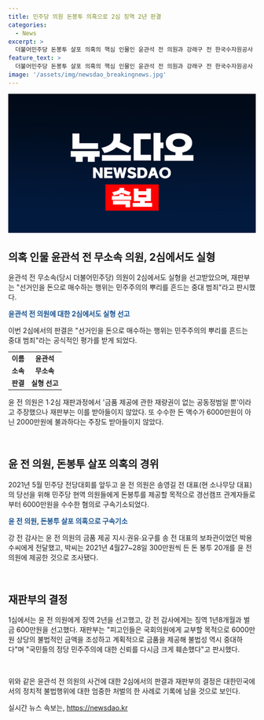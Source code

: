 ```yaml
---
title: 민주당 의원 돈봉투 의혹으로 2심 징역 2년 판결
categories:
  - News
excerpt: >
  더불어민주당 돈봉투 살포 의혹의 핵심 인물인 윤관석 전 의원과 강래구 전 한국수자원공사 상임감사에게 실형 선고 서울고법 형사3부는 선거인을 돈으로 매수하는 행위는 민주주의의 뿌리를 흔드는 중대 범죄라며 윤 전 의원은 선출직 의원으로서 의무를 저버렸다고 판단했다. 윤 전 의원은 6000만원을 수수한 혐의로 구속기소됐으며, 재판부는 금품 제공에 대한 재량권이 있었고 6000만원을 받았다고 판시했다. 추가로, 윤 전 의원은 별도 기소된 300만원이 든 돈 봉투 3개를 국회의원들에게 전달한 혐의도 받고 있다.
feature_text: >
  더불어민주당 돈봉투 살포 의혹의 핵심 인물인 윤관석 전 의원과 강래구 전 한국수자원공사 상임감사에게 실형 선고 서울고법 형사3부는 선거인을 돈으로 매수하는 행위는 민주주의의 뿌리를 흔드는 중대 범죄라며 윤 전 의원은 선출직 의원으로서 의무를 저버렸다고 판단했다. 윤 전 의원은 6000만원을 수수한 혐의로 구속기소됐으며, 재판부는 금품 제공에 대한 재량권이 있었고 6000만원을 받았다고 판시했다. 추가로, 윤 전 의원은 별도 기소된 300만원이 든 돈 봉투 3개를 국회의원들에게 전달한 혐의도 받고 있다.
image: '/assets/img/newsdao_breakingnews.jpg'
---
```


<p><img src="/assets/img/newsdao_breakingnews.jpg" alt="ranknews 속보" /></p>

<h2 data-ke-size="size26">의혹 인물 윤관석 전 무소속 의원, 2심에서도 실형</h2>

<p>윤관석 전 무소속(당시 더불어민주당) 의원이 2심에서도 실형을 선고받았으며, 재판부는 "선거인을 돈으로 매수하는 행위는 민주주의의 뿌리를 흔드는 중대 범죄"라고 판시했다.</p>

<p data-ke-size="size16"><b><span style="color: #1a5490;">윤관석 전 의원에 대한 2심에서도 실형 선고</span></b></p>

<p>이번 2심에서의 판결은 "선거인을 돈으로 매수하는 행위는 민주주의의 뿌리를 흔드는 중대 범죄"라는 공식적인 평가를 받게 되었다.</p>

<table>
    <tr>
        <td style="text-align: center; height: 17px;"><b>이름</b></td>
        <td style="text-align: center; height: 17px;"><b>윤관석</b></td>
    </tr>
    <tr>
        <td style="text-align: center; height: 17px;"><b>소속</b></td>
        <td style="text-align: center; height: 17px;"><b>무소속</b></td>
    </tr>
    <tr>
        <td style="text-align: center; height: 17px;"><b>판결</b></td>
        <td style="text-align: center; height: 17px;"><b>실형 선고</b></td>
    </tr>
</table>

<p>윤 전 의원은 1∙2심 재판과정에서 '금품 제공에 관한 재량권이 없는 공동정범일 뿐'이라고 주장했으나 재판부는 이를 받아들이지 않았다. 또 수수한 돈 액수가 6000만원이 아닌 2000만원에 불과하다는 주장도 받아들이지 않았다.</p>

<p data-ke-size="size16">&nbsp;</p>

<h2 data-ke-size="size26">윤 전 의원, 돈봉투 살포 의혹의 경위</h2>

<p>2021년 5월 민주당 전당대회를 앞두고 윤 전 의원은 송영길 전 대표(현 소나무당 대표)의 당선을 위해 민주당 현역 의원들에게 돈봉투를 제공할 목적으로 경선캠프 관계자들로부터 6000만원을 수수한 혐의로 구속기소되었다.</p>

<p data-ke-size="size16"><b><span style="color: #1a5490;">윤 전 의원, 돈봉투 살포 의혹으로 구속기소</span></b></p>

<p>강 전 감사는 윤 전 의원의 금품 제공 지시∙권유∙요구를 송 전 대표의 보좌관이었던 박용수씨에게 전달했고, 박씨는 2021년 4월27~28일 300만원씩 든 돈 봉투 20개를 윤 전 의원에 제공한 것으로 조사됐다.</p>

<p data-ke-size="size16">&nbsp;</p>

<h2 data-ke-size="size26">재판부의 결정</h2>

<p>1심에서는 윤 전 의원에게 징역 2년을 선고했고, 강 전 감사에게는 징역 1년8개월과 벌금 600만원을 선고했다. 재판부는 "피고인들은 국회의원에게 교부할 목적으로 6000만원 상당의 불법적인 금액을 조성하고 계획적으로 금품을 제공해 불법성 역시 중대하다"며 "국민들의 정당 민주주의에 대한 신뢰를 다시금 크게 훼손했다"고 판시했다.</p>

<p data-ke-size="size16">&nbsp;</p>

<p>위와 같은 윤관석 전 의원의 사건에 대한 2심에서의 판결과 재판부의 결정은 대한민국에서의 정치적 불법행위에 대한 엄중한 처벌의 한 사례로 기록에 남을 것으로 보인다.</p>
실시간 뉴스 속보는, <a href="https://newsdao.kr" rel="dofollow">https://newsdao.kr</a>


